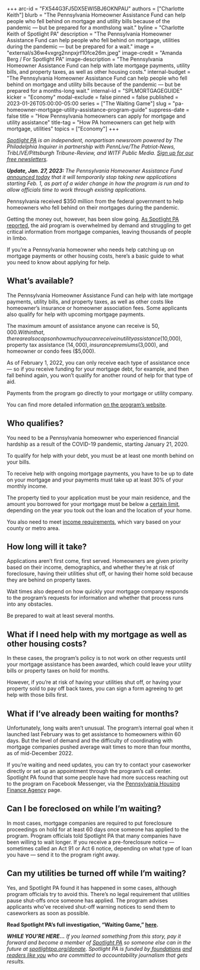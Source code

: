 +++
arc-id = "FX544G3FJ5DX5EWI5BJ6OKNPAU"
authors = ["Charlotte Keith"]
blurb = "The Pennsylvania Homeowner Assistance Fund can help people who fell behind on mortgage and utility bills because of the pandemic — but be prepared for a monthslong wait."
byline = "Charlotte Keith of Spotlight PA"
description = "The Pennsylvania Homeowner Assistance Fund can help people who fell behind on mortgage, utilities during the pandemic — but be prepared for a wait."
image = "external/s36w4vxgrg2nnpxjrf10fce26m.jpeg"
image-credit = "Amanda Berg / For Spotlight PA"
image-description = "The Pennsylvania Homeowner Assistance Fund can help with late mortgage payments, utility bills, and property taxes, as well as other housing costs."
internal-budget = "The Pennsylvania Homeowner Assistance Fund can help people who fell behind on mortgage and utility bills because of the pandemic — but be prepared for a months-long wait."
internal-id = "SPLMORTGAGEGUIDE"
kicker = "Economy"
modal-exclude = false
pinned = false
published = 2023-01-26T05:00:00-05:00
series = ["The Waiting Game"]
slug = "pa-homeowner-mortgage-utility-assistance-program-guide"
suppress-date = false
title = "How Pennsylvania homeowners can apply for mortgage and utility assistance"
title-tag = "How PA homeowners can get help with mortgage, utilities"
topics = ["Economy"]
+++

<a href="https://www.spotlightpa.org/"><i>Spotlight PA</i></a><i> is an independent, nonpartisan newsroom powered by The Philadelphia Inquirer in partnership with PennLive/The Patriot-News, TribLIVE/Pittsburgh Tribune-Review, and WITF Public Media. </i><a href="https://www.spotlightpa.org/newsletters"><i>Sign up for our free newsletters</i></a><i>.</i>

<i><b>Update, Jan. 27, 2023: </b></i><i>The Pennsylvania Homeowner Assistance Fund </i><a href="https://www.phfa.org/forms/press_releases/2023/pahaf-pressannounce-final-01272023.pdf"><i>announced today</i></a><i> that it will&nbsp;temporarily stop&nbsp;taking new applications starting Feb. 1, as part of a wider change in how the program is run and to allow&nbsp;officials&nbsp;time to work through existing applications.</i>

Pennsylvania received $350 million from the federal government to help homeowners who fell behind on their mortgages during the pandemic.

Getting the money out, however, has been slow going. <a href="https://www.spotlightpa.org/news/2023/01/pa-homeowner-mortgage-utility-assistance-fund/">As Spotlight PA reported</a>, the aid program is overwhelmed by demand and struggling to get critical information from mortgage companies, leaving thousands of people in limbo.

If you’re a Pennsylvania homeowner who needs help catching up on mortgage payments or other housing costs, here’s a basic guide to what you need to know about applying for help.

<script src="https://www.spotlightpa.org/embed.js" async></script><div data-spl-embed-version="1" data-spl-src="https://www.spotlightpa.org/embeds/newsletter/"></div>

## What’s available?

The Pennsylvania Homeowner Assistance Fund can help with late mortgage payments, utility bills, and property taxes, as well as other costs like homeowner’s insurance or homeowner association fees. Some applicants also qualify for help with upcoming mortgage payments.

The maximum amount of assistance anyone can receive is $50,000. Within that, there are also caps on how much you can receive in utility assistance ($10,000), property tax assistance ($14,000), insurance premiums ($3,000), and homeowner or condo fees ($5,000).

As of February 1, 2022, you can only receive each type of assistance once — so if you receive funding for your mortgage debt, for example, and then fall behind again, you won’t qualify for another round of help for that type of aid.

Payments from the program go directly to your mortgage or utility company.

You can find more detailed information <a href="https://pahaf.org/whats-covered/">on the program’s website</a>.<a href="https://pahaf.org/whats-covered/"> </a>

## Who qualifies?

You need to be a Pennsylvania homeowner who experienced financial hardship as a result of the COVID-19 pandemic, starting January 21, 2020.

To qualify for help with your debt, you must be at least one month behind on your bills.

To receive help with ongoing mortgage payments, you have to be up to date on your mortgage and your payments must take up at least 30% of your monthly income.

The property tied to your application must be your main residence, and the amount you borrowed for your mortgage must be below a <a href="https://web.archive.org/20230124161322/https://www.fhfa.gov/DataTools/Downloads/Pages/Conforming-Loan-Limit.aspx">certain limit</a>, depending on the year you took out the loan and the location of your home.

You also need to meet <a href="https://www.huduser.gov/portal/datasets/haf-il.html?fbclid=IwAR0LfIHxil0mgrLbf5PVpeWsImQ9MO_xpi7aB3YmhHbp6rvsk6-cjY-JC-E">income requirements</a>, which vary based on your county or metro area.

<script src="https://www.spotlightpa.org/embed.js" async></script><div data-spl-embed-version="1" data-spl-src="https://www.spotlightpa.org/embeds/tips/?tip_text=Have%20you%20applied%20for%20help%20from%20the%20Pennsylvania%20Homeowner%20Assistance%20Fund%3F%20We%20want%20to%20hear%20from%20you."></div>

## How long will it take?

Applications aren’t first come, first served. Homeowners are given priority based on their income, demographics, and whether they’re at risk of foreclosure, having their utilities shut off, or having their home sold because they are behind on property taxes.

Wait times also depend on how quickly your mortgage company responds to the program’s requests for information and whether that process runs into any obstacles.

Be prepared to wait at least several months.

## What if I need help with my mortgage as well as other housing costs?

In these cases, the program’s policy is to not work on other requests until your mortgage assistance has been awarded, which could leave your utility bills or property taxes on hold for months.

However, if you’re at risk of having your utilities shut off, or having your property sold to pay off back taxes, you can sign a form agreeing to get help with those bills first.

## What if I’ve already been waiting for months?

Unfortunately, long waits aren’t unusual. The program’s internal goal when it launched last February was to get assistance to homeowners within 60 days. But the level of demand and the difficulty of coordinating with mortgage companies pushed average wait times to more than four months, as of mid-December 2022.

If you’re waiting and need updates, you can try to contact your caseworker directly or set up an appointment through the program’s call center. Spotlight PA found that some people have had more success reaching out to the program on Facebook Messenger, via the <a href="https://www.facebook.com/phfa.org">Pennsylvania Housing Finance Agency</a> page.

<script src="https://www.spotlightpa.org/embed.js" async></script><div data-spl-embed-version="1" data-spl-src="https://www.spotlightpa.org/embeds/donate/"></div>

## Can I be foreclosed on while I’m waiting?

In most cases, mortgage companies are required to put foreclosure proceedings on hold for at least 60 days once someone has applied to the program. Program officials told Spotlight PA that many companies have been willing to wait longer. If you receive a pre-foreclosure notice — sometimes called an Act 91 or Act 6 notice, depending on what type of loan you have — send it to the program right away.

## Can my utilities be turned off while I’m waiting?

Yes, and Spotlight PA found it has happened in some cases, although program officials try to avoid this. There’s no legal requirement that utilities pause shut-offs once someone has applied. The program advises applicants who’ve received shut-off warning notices to send them to caseworkers as soon as possible.

<b>Read Spotlight PA’s full investigation, “Waiting Game,” </b><a href="https://www.spotlightpa.org/news/2023/01/pa-homeowner-mortgage-utility-assistance-fund/"><b>here</b></a><b>.</b>

<i><b>WHILE YOU’RE HERE...</b></i><i> If you learned something from this story, pay it forward and become a member of </i><a href="https://www.spotlightpa.org/"><i>Spotlight PA</i></a><i> so someone else can in the future at </i><a href="https://www.spotlightpa.org/donate"><i>spotlightpa.org/donate</i></a><i>. Spotlight PA is funded by</i><a href="https://www.spotlightpa.org/support"><i> foundations</i></a><i> </i><a href="https://www.spotlightpa.org/support"><i>and readers like you</i></a><i> who are committed to accountability journalism that gets results.</i>
